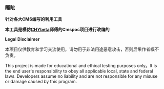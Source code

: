 ### 睚眦



**针对各大CMS编写的利用工具**

**本工具是模仿[CHYbeta](https://github.com/CHYbeta)师傅的Cmspoc项目进行改编的**

**Legal Disclaimer**

本项目仅供教育和学习交流使用，请勿用于非法用途恶意攻击，否则后果作者概不负责。

This project is made for educational and ethical testing purposes only。It is the end user's responsibility to obey all applicable local, state and federal laws. Developers assume no liability and are not responsible for any misuse or damage caused by this program.


